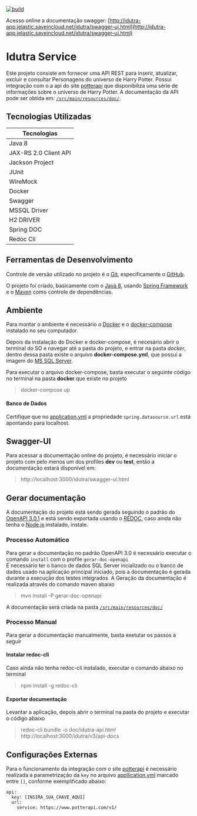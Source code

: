 [![build](https://img.shields.io/circleci/build/github/idutra/backend-spring/master)](https://circleci.com/gh/idutra/backend-spring)


Acesso online a documentação swagger: [http://idutra-app.jelastic.saveincloud.net/idutra/swagger-ui.html](http://idutra-app.jelastic.saveincloud.net/idutra/swagger-ui.html)

# Idutra Service
Este projeto consiste em fornecer uma API REST para inserir, atualizar, excluir e consultar Personagens do universo de Harry Potter.
Possui integração com o a api do site [potterapi](https://www.potterapi.com) que disponibiliza uma série de informações sobre o universo de Harry Potter.
A documentação da API pode ser obtida em: [`/src/main/resources/doc/`](src/main/resources/doc/).

## Tecnologias Utilizadas
| Tecnologias               |
| --------------------------|
| Java 8                    |  
| JAX-RS 2.0 Client API     |
| Jackson Project           |
| JUnit                     |
| WireMock                  |
| Docker                    |
| Swagger                   |
| MSSQL Driver              |
| H2 DRIVER                 |
| Spring DOC                |
| Redoc Cli                 |

## Ferramentas de Desenvolvimento
Controle de versão utilizado no projeto é o [Git](https://git-scm.com/), especificamente o [GitHub](https://github.com/idutra/hp-challenge).

O projeto foi criado, basicamente com o [Java 8](https://www.oracle.com/java/technologies/java8.html), usando 
[Spring Framework](https://spring.io/projects/spring-framework) e o [Maven](https://maven.apache.org/) como controle de 
dependências.

## Ambiente
Para montar o ambiente é necessário o [Docker](https://www.docker.com) e o [docker-compose](https://docs.docker.com/compose) instalado no seu computador.

Depois da instalação do Docker e docker-compose, é necesário abrir o terminal do SO e navegar até a pasta do projeto, e 
entrar na pasta _docker_, dentro dessa pasta existe o arquivo __docker-compose.yml__, que possui a imagem do [MS SQL Server](https://www.microsoft.com/en-us/sql-server/sql-server-2019).

Para executar o arquivo docker-compose, basta executar o seguinte código no terminal na pasta __docker__ que existe no projeto
> docker-compose up

#### Banco de Dados
Certifique que no [application.yml](src/resources/application.yml) a propriedade `spring.datasource.url` está apontando para localhost.

## Swagger-UI
Para acessar a documentação online do projeto, é necessário iniciar o projeto com pelo menos um dos profiles **dev** ou **test**, 
então a documentação estará disponível em:
> http://localhost:3000/idutra/swagger-ui.html

## Gerar documentação
A documentação do projeto está sendo gerada seguindo o padrão do [OpenAPI 3.0.1](https://github.com/OAI/OpenAPI-Specification/blob/master/versions/3.0.1.md) e 
está sendo exportada usando o [REDOC](https://github.com/Redocly/redoc/README.md), caso ainda não tenha o 
[Node.js](https://nodejs.org) instalado, instale.

### Processo Automático
Para gerar a documentação no padrão OpenAPI 3.0 é necessário executar o comando `install` com o profile `gerar-doc-openapi`  
É necessário ter o banco de dados SQL Server incializado ou o banco de dados usado na aplicação principal iniciado, pois a documentação é gerada durante a execução dos testes integrados.
A Geração da documentação é realizada através do comando maven abaixo
> mvn install -P gerar-doc-openapi

A documentação será criada na pasta [`/src/main/resources/doc/`](src/main/resources/doc/)

### Processo Manual
Para gerar a documentação manualmente, basta exetutar os passos a seguir

#### Instalar redoc-cli
Caso ainda não tenha redoc-cli instalado, executar o comando abaixo no terminal
> npm install -g redoc-cli

#### Exportar documentação
Levantar a aplicação, depois abrir o terminal na pasta do projeto e executar o código abaixo
>  redoc-cli bundle -o doc/idutra-api.html http://localhost:3000/idutra/v3/api-docs

## Configurações Externas
Para o funcionamento da integração com o site [potterapi](https://www.potterapi.com) é necessário realizada a parametrização da `key`
no arquivo [appllication.yml](src/main/resources/application.yaml) marcado entre `[]`, conforme exemplificado abaixo:
```
api:
  key: [INSIRA_SUA_CHAVE_AQUI]
  url:
    service: https://www.potterapi.com/v1/
```
